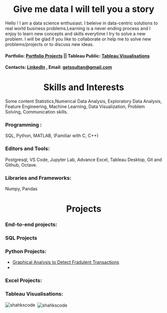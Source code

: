 <h1 align="center"> Give me data I will tell you a story</h1>

Hello ! I am a data science enthusiast. I beleive in data-centric solutions to real world business problems.Learning is a never ending process and I enjoy to learn new concepts and skills everytime I try to solve a new problem. I will be glad if you like to collaborate or help me to solve new problems/projects or to discuss new ideas.
#### Portfolio: [Portfolio Projects](getssultan@gmail.com)   || Tableau Public: [Tableau Visualisations](https://public.tableau.com/app/profile/shahrukh.sultan)
#### Contacts: [LinkedIn](https://www.linkedin.com/profile/) , Email: getssultan@gmail.com

<h1  align = "center">Skills and Interests</h1>
Some content
Statistics,Numerical Data Analysis, Exploratory Data Analysis, Feature Engineering, Machine Learning, Data Visualization, Problem Solving, Communication skills.
<h3 align="left">Programming :</h3> 
SQL, Python, MATLAB, (Familiar with C, C++)

<h3 align="left"> Editors and Tools:</h3> 
Postgresql, VS Code, Jupyter Lab, Advance Excel, Tableau Desktop, Git and Github, Octave.

<h3 align="left">Libraries and Frameworks:</h3>
Numpy, Pandas

 <h1  align = "center">Projects</h1>
 <h3 align="left"> End-to-end projects: </h3>
     
<h3 align="left"> SQL Projects </h3> 
     

### Python Projects:
- [Graphical Analysis to Detect Fradulent Transactions](https://github.com/shakhscode/Visual_Analytics-python)
- 
     


<h3 align="left"> Excel Projects: </h3>
 
 <h3 align="left"> Tableau Visualisations: </h3>
     




<p><img align="left" src="https://github-readme-stats.vercel.app/api/top-langs?username=shakhscode&show_icons=true&locale=en&layout=compact" alt="shahkscode" /></p>

<p>&nbsp;<img align="center" src="https://github-readme-stats.vercel.app/api?username=shakhscode&show_icons=true&locale=en" alt="shahkscode" /></p>



